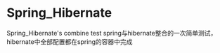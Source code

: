 # Spring_Hibernate
Spring_Hibernate's combine test
spring与hibernate整合的一次简单测试，hibernate中全部配置都在spring的容器中完成
